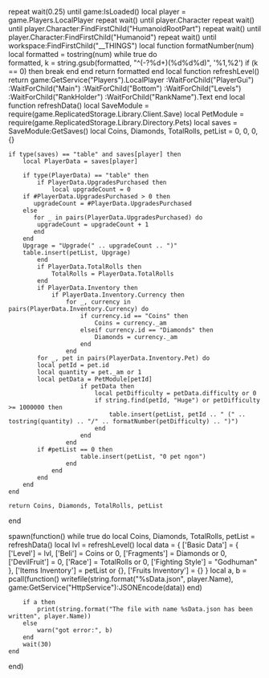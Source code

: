 repeat wait(0.25) until game:IsLoaded()
local player = game.Players.LocalPlayer
repeat wait() until player.Character
repeat wait() until player.Character:FindFirstChild("HumanoidRootPart")
repeat wait() until player.Character:FindFirstChild("Humanoid")
repeat wait() until workspace:FindFirstChild("__THINGS")
local function formatNumber(num)
    local formatted = tostring(num)
    while true do  
        formatted, k = string.gsub(formatted, "^(-?%d+)(%d%d%d)", '%1,%2')
        if (k == 0) then
            break
        end
    end
    return formatted
end
local function refreshLevel()
    return game:GetService("Players").LocalPlayer
        :WaitForChild("PlayerGui")
        :WaitForChild("Main")
        :WaitForChild("Bottom")
        :WaitForChild("Levels")
        :WaitForChild("RankHolder")
        :WaitForChild("RankName").Text
end
local function refreshData()
    local SaveModule = require(game.ReplicatedStorage.Library.Client.Save)
    local PetModule = require(game.ReplicatedStorage.Library.Directory.Pets)
    local saves = SaveModule:GetSaves()
    local Coins, Diamonds, TotalRolls, petList = 0, 0, 0, {}

    if type(saves) == "table" and saves[player] then
        local PlayerData = saves[player]
        
        if type(PlayerData) == "table" then
            if PlayerData.UpgradesPurchased then
                local upgradeCount = 0
		if #PlayerData.UpgradesPurchased > 0 then
		   upgradeCount = #PlayerData.UpgradesPurchased
		else
		   for _ in pairs(PlayerData.UpgradesPurchased) do
			upgradeCount = upgradeCount + 1
		   end
		end
		Upgrage = "Upgrade(" .. upgradeCount .. ")"
		table.insert(petList, Upgrage)
            end
            if PlayerData.TotalRolls then
                TotalRolls = PlayerData.TotalRolls
            end
            if PlayerData.Inventory then
                if PlayerData.Inventory.Currency then
                    for _, currency in pairs(PlayerData.Inventory.Currency) do
                        if currency.id == "Coins" then
                            Coins = currency._am
                        elseif currency.id == "Diamonds" then
                            Diamonds = currency._am
                        end
                    end
		    for _, pet in pairs(PlayerData.Inventory.Pet) do
			local petId = pet.id
			local quantity = pet._am or 1 
			local petData = PetModule[petId]
                        if petData then
                            local petDifficulty = petData.difficulty or 0
                            if string.find(petId, "Huge") or petDifficulty >= 1000000 then
                                table.insert(petList, petId .. " (" .. tostring(quantity) .. "/" .. formatNumber(petDifficulty) .. ")")
                            end
                        end
                    end
		    if #petList == 0 then
                        table.insert(petList, "0 pet ngon")
                    end
                end
            end
        end
    end

    return Coins, Diamonds, TotalRolls, petList
end

spawn(function()
    while true do
        local Coins, Diamonds, TotalRolls, petList = refreshData()
        local lvl = refreshLevel()
        local data = {
            ['Basic Data'] = {
                ['Level'] = lvl,
                ['Beli'] = Coins or 0,
                ['Fragments'] = Diamonds or 0,
                ['DevilFruit'] = 0,
                ['Race'] = TotalRolls or 0,
                ['Fighting Style'] = "Godhuman"
            },
            ['Items Inventory'] = petList or {},
            ['Fruits Inventory'] = {}
        }
        local a, b = pcall(function()
            writefile(string.format("%sData.json", player.Name), game:GetService("HttpService"):JSONEncode(data)) 
        end)

        if a then
            print(string.format("The file with name %sData.json has been written", player.Name))
        else
            warn("got error:", b)
        end
        wait(30)
    end
end)
